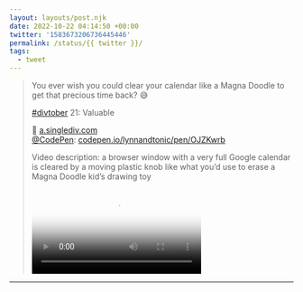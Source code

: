 ```yaml
---
layout: layouts/post.njk
date: 2022-10-22 04:14:50 +00:00
twitter: '1583673206736445446'
permalink: /status/{{ twitter }}/
tags: 
  - tweet
---
```


> You ever wish you could clear your calendar like a Magna Doodle to get that precious time back? 😅
> 
> [#divtober](https://twitter.com/hashtag/divtober) 21: Valuable
> 
> 📆 [a.singlediv.com](https://a.singlediv.com)  
> [@CodePen](https://twitter.com/CodePen): [codepen.io/lynnandtonic/pen/OJZKwrb](https://codepen.io/lynnandtonic/pen/OJZKwrb)
> 
> <p class="sr-only">Video description: a browser window with a very full Google calendar is cleared by a moving plastic knob like what you’d use to erase a Magna Doodle kid’s drawing toy</p>
> 
> <video controls loop preload="metadata" poster="/img/FfpVaADUUAEOj5M.jpg"><source src="/img/1583673206736445446-FfpVaADUUAEOj5M.mp4">Your browser does not support the video tag.</video>

---
